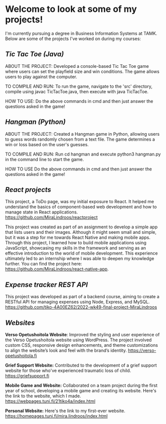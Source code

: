 # Welcome to look at some of my projects!

I'm currently pursuing a degree in Business Information Systems at TAMK. Below are some of the projects I've worked on during my courses:

## _Tic Tac Toe (Java)_

ABOUT THE PROJECT: Developed a console-based Tic Tac Toe game where users can set the playfield size and win conditions. The game allows users to play against the computer.

TO COMPILE AND RUN: To run the game, navigate to the 'src' directory, compile using javac TicTacToe.java, then execute with java TicTacToe.

HOW TO USE: Do the above commands in cmd and then just answer the questions asked in the game!

## _Hangman (Python)_

ABOUT THE PROJECT: Created a Hangman game in Python, allowing users to guess words randomly chosen from a text file. The game determines a win or loss based on the user's guesses.

TO COMPILE AND RUN: Run cd hangman and execute python3 hangman.py in the command line to start the game.

HOW TO USE Do the above commands in cmd and then just answer the questions asked in the game!

## _React projects_

This project, a ToDo page, was my initial exposure to React. It helped me understand the basics of component-based web development and how to manage state in React applications. https://github.com/MiraLindroos/reactproject

This project was created as part of an assignment to develop a simple app that lists users and their images. Although it might seem small and simple, but it was a step for me towards React Native and making mobile apps. Through this project, I learned how to build mobile applications using JavaScript, showcasing my skills in the framework and serving as an effective introduction to the world of mobile development. This experience ultimately led to an internship where I was able to deepen my knowledge further. You can find the project here: https://github.com/MiraLindroos/react-native-app.


## _Expense tracker REST API_

This project was developed as part of a backend course, aiming to create a RESTful API for managing expenses using Node, Express, and MySQL. https://github.com/tiko-4A00EZ62/2022-wk49-final-project-MiraLindroos

## _Websites_

**Verso Opetushoitola Website**: Improved the styling and user experience of the Verso Opetushoitola website using WordPress. The project involved custom CSS, responsive design enhancements, and theme customizations to align the website’s look and feel with the brand’s identity. https://verso-opetushoitola.fi

**Grief Support Website:** Contributed to the development of a grief support website for those who've experienced traumatic loss of child. https://griefsupport.fi

**Mobile Game and Website:** Collaborated on a team project during the first year of school, developing a mobile game and creating its website. Here's the link to the website, which I made. https://webpages.tuni.fi/21tiko4a/index.html

**Personal Website:** Here's the link to my first-ever website. https://homepages.tuni.fi/mira.lindroos/index.html

